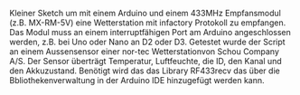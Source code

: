 Kleiner Sketch um mit einem Arduino und einem 433MHz Empfansmodul (z.B. MX-RM-5V) eine Wetterstation mit infactory Protokoll zu empfangen.
Das Modul muss an einem interruptfähigen Port am Arduino angeschlossen werden, z.B. bei Uno oder Nano an D2 oder D3.
Getestet wurde der Script an einem Aussensensor einer nor-tec Wetterstationvon Schou Company A/S. Der Sensor überträgt Temperatur,
Luftfeuchte, die ID, den Kanal und den Akkuzustand. Benötigt wird das das Library RF433recv das über die Bbliothekenverwaltung in der
Arduino IDE hinzugefügt werden kann.
